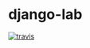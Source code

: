 # django-lab

[![travis][travis-image]][travis-url]

[travis-image]: https://img.shields.io/travis/SoluMilkenYoctol/django-lab.svg?style=flat
[travis-url]: https://travis-ci.org/SoluMilken/django-lab
